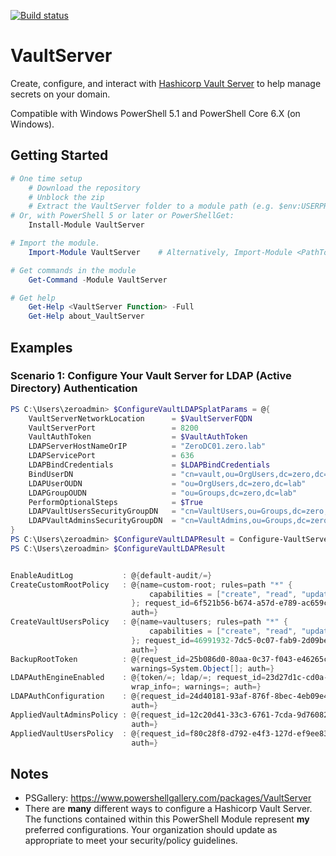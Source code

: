 [![Build status](https://ci.appveyor.com/api/projects/status/github/pldmgg/vaultserver?branch=master&svg=true)](https://ci.appveyor.com/project/pldmgg/vaultserver/branch/master)


# VaultServer
Create, configure, and interact with [Hashicorp Vault Server](https://www.vaultproject.io/) to help manage secrets on your domain.

Compatible with Windows PowerShell 5.1 and PowerShell Core 6.X (on Windows).

## Getting Started

```powershell
# One time setup
    # Download the repository
    # Unblock the zip
    # Extract the VaultServer folder to a module path (e.g. $env:USERPROFILE\Documents\WindowsPowerShell\Modules\)
# Or, with PowerShell 5 or later or PowerShellGet:
    Install-Module VaultServer

# Import the module.
    Import-Module VaultServer    # Alternatively, Import-Module <PathToModuleFolder>

# Get commands in the module
    Get-Command -Module VaultServer

# Get help
    Get-Help <VaultServer Function> -Full
    Get-Help about_VaultServer
```

## Examples

### Scenario 1: Configure Your Vault Server for LDAP (Active Directory) Authentication

```powershell
PS C:\Users\zeroadmin> $ConfigureVaultLDAPSplatParams = @{
    VaultServerNetworkLocation      = $VaultServerFQDN
    VaultServerPort                 = 8200
    VaultAuthToken                  = $VaultAuthToken
    LDAPServerHostNameOrIP          = "ZeroDC01.zero.lab"
    LDAPServicePort                 = 636
    LDAPBindCredentials             = $LDAPBindCredentials
    BindUserDN                      = "cn=vault,ou=OrgUsers,dc=zero,dc=lab"
    LDAPUserOUDN                    = "ou=OrgUsers,dc=zero,dc=lab"
    LDAPGroupOUDN                   = "ou=Groups,dc=zero,dc=lab"
    PerformOptionalSteps            = $True
    LDAPVaultUsersSecurityGroupDN   = "cn=VaultUsers,ou=Groups,dc=zero,dc=lab"
    LDAPVaultAdminsSecurityGroupDN  = "cn=VaultAdmins,ou=Groups,dc=zero,dc=lab"
}
PS C:\Users\zeroadmin> $ConfigureVaultLDAPResult = Configure-VaultServerForLDAPAuth @ConfigureVaultLDAPSplatParams
PS C:\Users\zeroadmin> $ConfigureVaultLDAPResult


EnableAuditLog           : @{default-audit/=}
CreateCustomRootPolicy   : @{name=custom-root; rules=path "*" {
                               capabilities = ["create", "read", "update", "delete", "list", "sudo"]
                           }; request_id=6f521b56-b674-a57d-e789-ac659ca1b436; lease_id=; renewable=False; lease_duration=0; data=; wrap_info=; warnings=;
                           auth=}
CreateVaultUsersPolicy   : @{name=vaultusers; rules=path "*" {
                               capabilities = ["create", "read", "update", "list"]
                           }; request_id=46991932-7dc5-0c07-fab9-2d09bec2963d; lease_id=; renewable=False; lease_duration=0; data=; wrap_info=; warnings=;
                           auth=}
BackupRootToken          : @{request_id=25b086d0-80aa-0c37-f043-e46265c42269; lease_id=; renewable=False; lease_duration=0; data=; wrap_info=;
                           warnings=System.Object[]; auth=}
LDAPAuthEngineEnabled    : @{token/=; ldap/=; request_id=23d27d1c-cd0a-5ce9-2fc0-e684bda73b75; lease_id=; renewable=False; lease_duration=0; data=;
                           wrap_info=; warnings=; auth=}
LDAPAuthConfiguration    : @{request_id=24d40181-93af-876f-8bec-4eb09e4b3445; lease_id=; renewable=False; lease_duration=0; data=; wrap_info=; warnings=;
                           auth=}
AppliedVaultAdminsPolicy : @{request_id=12c20d41-33c3-6761-7cda-9d76082d9522; lease_id=; renewable=False; lease_duration=0; data=; wrap_info=; warnings=;
                           auth=}
AppliedVaultUsersPolicy  : @{request_id=f80c28f8-d792-e4f3-127d-ef9ee8329743; lease_id=; renewable=False; lease_duration=0; data=; wrap_info=; warnings=;
                           auth=}
```

## Notes

* PSGallery: https://www.powershellgallery.com/packages/VaultServer
* There are **many** different ways to configure a Hashicorp Vault Server. The functions contained within this PowerShell Module represent **my** preferred configurations. Your organization should update as appropriate to meet your security/policy guidelines.
